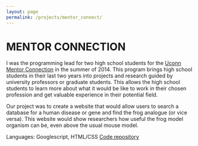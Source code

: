 ```yaml
---
layout: page
permalink: /projects/mentor_connect/
---
```


<h1 class="page-heading">MENTOR CONNECTION</h1>

I was the programming lead for two high school students for the [Uconn Mentor Connection](http://mentor.education.uconn.edu/) in the summer of 2014. This program brings high school students in their last two years into projects and research guided by university professors or graduate students. This allows the high school students to learn more about what it would be like to work in their chosen profession and get valuable experience in their potential field.

Our project was to create a website that would allow users to search a database for a human disease or gene and find the frog analogue (or vice versa). This website would show researchers how useful the frog model organism can be, even above the usual mouse model.

Languages: Googlescript, HTML/CSS
[Code repository](https://github.com/jess28/Mentor_Connection)
